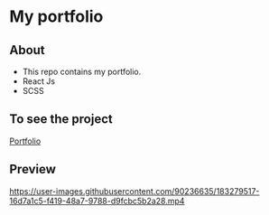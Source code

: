 # My portfolio 

## About
- This repo contains my portfolio.
- React Js
- SCSS

## To see the project

[Portfolio](https://pritam-sarbajna-portfolio.netlify.app/)

## Preview 


https://user-images.githubusercontent.com/90236635/183279517-16d7a1c5-f419-48a7-9788-d9fcbc5b2a28.mp4


